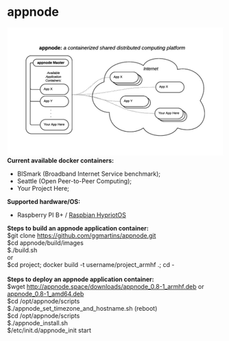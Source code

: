 # appnode
<img src="https://raw.githubusercontent.com/ggmartins/appnode/master/docs/images/appnode_image1.png" /><br>
<b>Current available docker containers:</b>
 * BISmark (Broadband Internet Service benchmark);
 * Seattle (Open Peer-to-Peer Computing);
 * Your Project Here;
 
<b>Supported hardware/OS:</b>
 * Raspberry PI B+ / <a href="http://appnode.space/downloads/">Raspbian HypriotOS</a><br>
 


<b>Steps to build an appnode application container:</b><br>
 $git clone https://github.com/ggmartins/appnode.git<br>
 $cd appnode/build/images<br>
 $./build.sh<br>
   or<br>
 $cd project; docker build -t username/project_armhf .; cd -<br>
<br>
<b>Steps to deploy an appnode application container:</b><br>
 $wget http://appnode.space/downloads/<a href="http://appnode.space/downloads/appnode_0.8-1_armhf.deb">appnode_0.8-1_armhf.deb</a> or <a href="http://appnode.space/downloads/appnode_0.8-1_amd64.deb">appnode_0.8-1_amd64.deb</a><br>
 $cd /opt/appnode/scripts<br>
 $./appnode_set_timezone_and_hostname.sh (reboot)<br>
 $cd /opt/appnode/scripts<br>
 $./appnode_install.sh<br>
 $/etc/init.d/appnode_init start<br>

